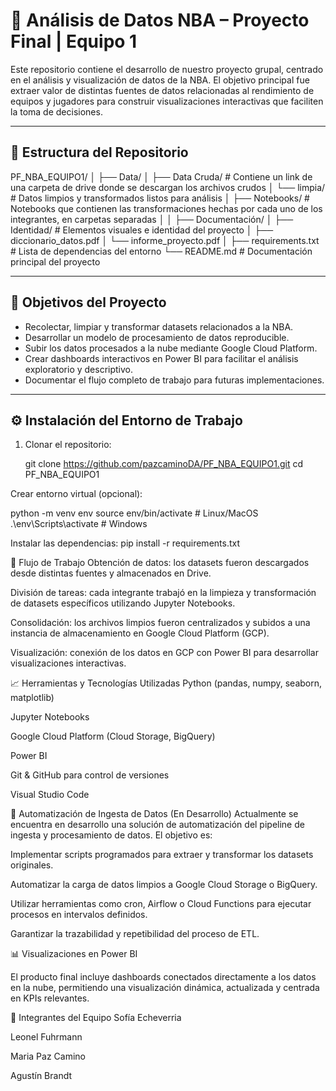 # 🏀 Análisis de Datos NBA – Proyecto Final | Equipo 1

Este repositorio contiene el desarrollo de nuestro proyecto grupal, centrado en el análisis y visualización de datos de la NBA. El objetivo principal fue extraer valor de distintas fuentes de datos relacionadas al rendimiento de equipos y jugadores para construir visualizaciones interactivas que faciliten la toma de decisiones.

---

## 📁 Estructura del Repositorio

PF_NBA_EQUIPO1/
│
├── Data/
│ ├── Data Cruda/ # Contiene un link de una carpeta de drive donde se descargan los archivos crudos
│ └── limpia/ # Datos limpios y transformados listos para análisis
│
├── Notebooks/ # Notebooks que contienen las transformaciones hechas por cada uno de los integrantes, en carpetas separadas 
│
│
├── Documentación/
│ ├── Identidad/ # Elementos visuales e identidad del proyecto
│ ├── diccionario_datos.pdf
│ └── informe_proyecto.pdf
│
├── requirements.txt # Lista de dependencias del entorno
└── README.md # Documentación principal del proyecto

---

## 🎯 Objetivos del Proyecto

- Recolectar, limpiar y transformar datasets relacionados a la NBA.
- Desarrollar un modelo de procesamiento de datos reproducible.
- Subir los datos procesados a la nube mediante Google Cloud Platform.
- Crear dashboards interactivos en Power BI para facilitar el análisis exploratorio y descriptivo.
- Documentar el flujo completo de trabajo para futuras implementaciones.

---

## ⚙️ Instalación del Entorno de Trabajo

1. Clonar el repositorio:

   git clone https://github.com/pazcaminoDA/PF_NBA_EQUIPO1.git
   cd PF_NBA_EQUIPO1

Crear entorno virtual (opcional):

python -m venv env
source env/bin/activate   # Linux/MacOS
.\env\Scripts\activate    # Windows

Instalar las dependencias:
pip install -r requirements.txt


🔄 Flujo de Trabajo
Obtención de datos: los datasets fueron descargados desde distintas fuentes y almacenados en Drive.

División de tareas: cada integrante trabajó en la limpieza y transformación de datasets específicos utilizando Jupyter Notebooks.

Consolidación: los archivos limpios fueron centralizados y subidos a una instancia de almacenamiento en Google Cloud Platform (GCP).

Visualización: conexión de los datos en GCP con Power BI para desarrollar visualizaciones interactivas.

📈 Herramientas y Tecnologías Utilizadas
Python (pandas, numpy, seaborn, matplotlib)

Jupyter Notebooks

Google Cloud Platform (Cloud Storage, BigQuery)

Power BI

Git & GitHub para control de versiones

Visual Studio Code

🤖 Automatización de Ingesta de Datos (En Desarrollo)
Actualmente se encuentra en desarrollo una solución de automatización del pipeline de ingesta y procesamiento de datos. El objetivo es:

Implementar scripts programados para extraer y transformar los datasets originales.

Automatizar la carga de datos limpios a Google Cloud Storage o BigQuery.

Utilizar herramientas como cron, Airflow o Cloud Functions para ejecutar procesos en intervalos definidos.

Garantizar la trazabilidad y repetibilidad del proceso de ETL.

📊 Visualizaciones en Power BI

El producto final incluye dashboards conectados directamente a los datos en la nube, permitiendo una visualización dinámica, actualizada y centrada en KPIs relevantes.



👥 Integrantes del Equipo
Sofía Echeverria 

Leonel Fuhrmann

Maria Paz Camino

Agustín Brandt

